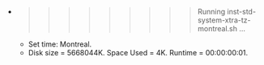 * >>>>>>>>> Running inst-std-system-xtra-tz-montreal.sh ...
  * Set time: Montreal.
  * Disk size = 5668044K. Space Used = 4K. Runtime = 00:00:00:01.
